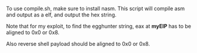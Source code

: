 To use compile.sh, make sure to install nasm. This script will compile asm and output as a elf, and output the hex string. 

Note that for my exploit, to find the egghunter string, eax at **myEIP** has to be aligned to 0x0 or 0x8.

Also reverse shell payload should be aligned to 0x0 or 0x8.

